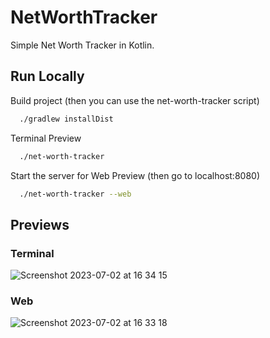# NetWorthTracker
Simple Net Worth Tracker in Kotlin.



## Run Locally

Build project (then you can use the net-worth-tracker script)

```bash
  ./gradlew installDist
```



Terminal Preview

```bash
  ./net-worth-tracker
```

Start the server for Web Preview (then go to localhost:8080)

```bash
  ./net-worth-tracker --web
```

## Previews

### Terminal

![Screenshot 2023-07-02 at 16 34 15](https://github.com/LarsenCundric/NetWorthTracker/assets/85017633/cbe3804b-5fb1-4008-be11-507a9830480c)

### Web

![Screenshot 2023-07-02 at 16 33 18](https://github.com/LarsenCundric/NetWorthTracker/assets/85017633/4a84fc5f-5ddb-4130-9f78-d1f004927d7e)

